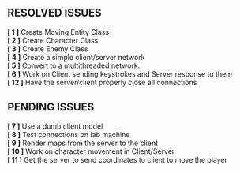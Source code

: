 ## RESOLVED ISSUES ##
**[ 1 ]** Create Moving Entity Class<br>
**[ 2 ]** Create Character Class<br>
**[ 3 ]** Create Enemy Class<br>
**[ 4 ]** Create a simple client/server network<br>
**[ 5 ]** Convert to a multithreaded network.<br>
**[ 6 ]** Work on Client sending keystrokes and Server response to them<br>
**[ 12 ]** Have the server/client properly close all connections<br>

## PENDING ISSUES ##
**[ 7 ]** Use a dumb client model<br>
**[ 8 ]** Test connections on lab machine<br> 
**[ 9 ]** Render maps from the server to the client<br>
**[ 10 ]** Work on character movement in Client/Server<br>
**[ 11 ]** Get the server to send coordinates to client to
move the player<br>
